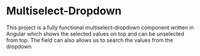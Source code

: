 # Multiselect-Dropdown

This project is a fully functional multiselect-dropdown component written in Angular which shows the selected values on top and can be unselected from top.
The field can also allows us to search the values from the dropdown
